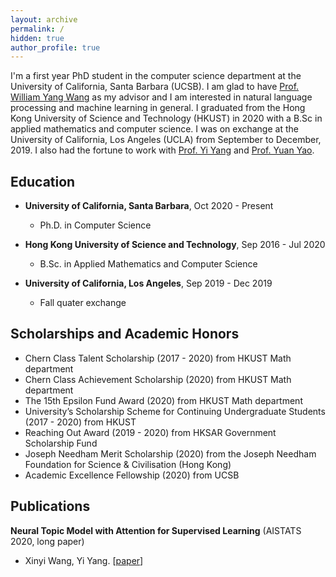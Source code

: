 ```yaml
---
layout: archive
permalink: /
hidden: true
author_profile: true
---
```


I'm a first year PhD student in the computer science department at the University of California, Santa Barbara (UCSB). I am glad to have [Prof. William Yang Wang](https://sites.cs.ucsb.edu/~william/index.html ) as my advisor and I am interested in natural language processing and machine learning in general. I graduated from the Hong Kong University of Science and Technology (HKUST) in 2020 with a B.Sc in applied mathematics and computer science. I was on exchange at the University of California, Los Angeles (UCLA) from September to December, 2019. I also had the fortune to work with [Prof. Yi Yang](http://yya518.github.io/) and [Prof. Yuan Yao](https://yao-lab.github.io/). 
<!-- \[[CV](/pdf/Resume.pdf)\]  -->

## Education 
* **University of California, Santa Barbara**, Oct 2020 - Present
  * Ph.D. in Computer Science

* **Hong Kong University of Science and Technology**, Sep 2016 - Jul 2020
  * B.Sc. in Applied Mathematics and Computer Science
  <!-- * CGA: 3.74/4.30  -->
  <!-- \[[transcript](/pdf/HKUST_transcript.pdf)\] -->
  <!-- * Capstone Project Supervisor: Prof. Yuan, Yao  -->

* **University of California, Los Angeles**, Sep 2019 - Dec 2019
  * Fall quater exchange
  <!-- * CGA: 3.90/4.00 (Dean's Honors List)  -->
  <!-- \[[transcript](/pdf/UCLA_transcript.pdf)\] -->

## Scholarships and Academic Honors

* Chern Class Talent Scholarship (2017 - 2020) from HKUST Math department
* Chern Class Achievement Scholarship (2020) from HKUST Math department
* The 15th Epsilon Fund Award (2020) from HKUST Math department
* University’s Scholarship Scheme for Continuing Undergraduate Students (2017 - 2020) from HKUST
* Reaching Out Award (2019 - 2020) from HKSAR Government Scholarship Fund
* Joseph Needham Merit Scholarship (2020) from the Joseph Needham Foundation for Science & Civilisation (Hong Kong) 
* Academic Excellence Fellowship (2020) from UCSB

## Publications

**Neural Topic Model with Attention for Supervised Learning** (AISTATS 2020, long paper)
* Xinyi Wang, Yi Yang. 
\[[paper](http://proceedings.mlr.press/v108/wang20c.html)\]